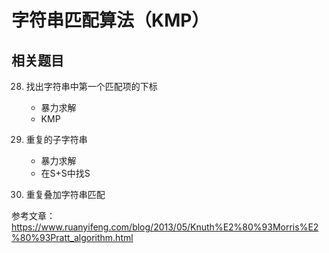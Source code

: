 # 字符串匹配算法（KMP）

## 相关题目

28. 找出字符串中第一个匹配项的下标

    - 暴力求解
    - KMP

29. 重复的子字符串

    - 暴力求解
    - 在S+S中找S

30.  重复叠加字符串匹配


参考文章：https://www.ruanyifeng.com/blog/2013/05/Knuth%E2%80%93Morris%E2%80%93Pratt_algorithm.html